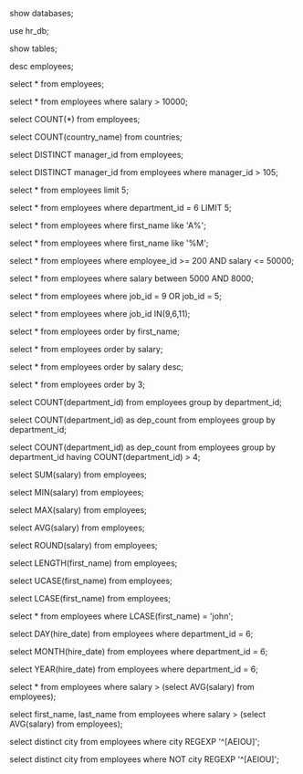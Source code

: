 show databases;

use hr_db;

show tables;

desc employees;

select * from employees;

select * from employees where salary > 10000;

select  COUNT(*) from employees;

select COUNT(country_name) from countries;

select DISTINCT manager_id from employees;

select DISTINCT manager_id from employees where manager_id > 105;

select * from employees limit 5;

select * from employees where department_id = 6 LIMIT 5;

select * from employees where first_name like 'A%';

select * from employees where first_name like '%M';

select * from employees where employee_id >= 200 AND salary <= 50000;

select * from employees where salary between 5000 AND 8000;

select  * from employees where job_id = 9 OR job_id = 5;

select  * from employees where job_id IN(9,6,11);

select * from employees order by first_name;

select * from employees order by salary;

select * from employees order by salary desc;

select * from employees order by 3;

select COUNT(department_id) from employees group by department_id;

select COUNT(department_id) as dep_count from employees group by department_id;

select COUNT(department_id) as dep_count from employees group by department_id having COUNT(department_id) > 4;

select SUM(salary) from employees;

select MIN(salary) from employees;

select MAX(salary) from employees;

select AVG(salary) from employees;

select ROUND(salary) from employees;

select LENGTH(first_name) from employees;

select UCASE(first_name) from employees;

select LCASE(first_name) from employees;

select * from employees where  LCASE(first_name) = 'john';

select DAY(hire_date) from employees where department_id = 6;

select MONTH(hire_date) from employees where department_id = 6;

select YEAR(hire_date) from employees where department_id = 6;

select * from employees where salary > (select AVG(salary) from employees);

select first_name, last_name from employees where salary > (select AVG(salary) from employees);

select distinct city from employees where city REGEXP '^[AEIOU]';

select distinct city from employees where NOT city REGEXP '^[AEIOU]';

